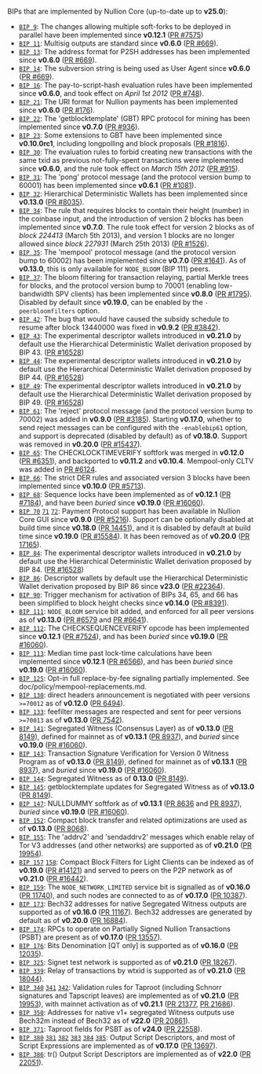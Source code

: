 BIPs that are implemented by Nullion Core (up-to-date up to **v25.0**):

* [`BIP 9`](https://github.com/nullion/bips/blob/master/bip-0009.mediawiki): The changes allowing multiple soft-forks to be deployed in parallel have been implemented since **v0.12.1**  ([PR #7575](https://github.com/nullion/nullion/pull/7575))
* [`BIP 11`](https://github.com/nullion/bips/blob/master/bip-0011.mediawiki): Multisig outputs are standard since **v0.6.0** ([PR #669](https://github.com/nullion/nullion/pull/669)).
* [`BIP 13`](https://github.com/nullion/bips/blob/master/bip-0013.mediawiki): The address format for P2SH addresses has been implemented since **v0.6.0** ([PR #669](https://github.com/nullion/nullion/pull/669)).
* [`BIP 14`](https://github.com/nullion/bips/blob/master/bip-0014.mediawiki): The subversion string is being used as User Agent since **v0.6.0** ([PR #669](https://github.com/nullion/nullion/pull/669)).
* [`BIP 16`](https://github.com/nullion/bips/blob/master/bip-0016.mediawiki): The pay-to-script-hash evaluation rules have been implemented since **v0.6.0**, and took effect on *April 1st 2012* ([PR #748](https://github.com/nullion/nullion/pull/748)).
* [`BIP 21`](https://github.com/nullion/bips/blob/master/bip-0021.mediawiki): The URI format for Nullion payments has been implemented since **v0.6.0** ([PR #176](https://github.com/nullion/nullion/pull/176)).
* [`BIP 22`](https://github.com/nullion/bips/blob/master/bip-0022.mediawiki): The 'getblocktemplate' (GBT) RPC protocol for mining has been implemented since **v0.7.0** ([PR #936](https://github.com/nullion/nullion/pull/936)).
* [`BIP 23`](https://github.com/nullion/bips/blob/master/bip-0023.mediawiki): Some extensions to GBT have been implemented since **v0.10.0rc1**, including longpolling and block proposals ([PR #1816](https://github.com/nullion/nullion/pull/1816)).
* [`BIP 30`](https://github.com/nullion/bips/blob/master/bip-0030.mediawiki): The evaluation rules to forbid creating new transactions with the same txid as previous not-fully-spent transactions were implemented since **v0.6.0**, and the rule took effect on *March 15th 2012* ([PR #915](https://github.com/nullion/nullion/pull/915)).
* [`BIP 31`](https://github.com/nullion/bips/blob/master/bip-0031.mediawiki): The 'pong' protocol message (and the protocol version bump to 60001) has been implemented since **v0.6.1** ([PR #1081](https://github.com/nullion/nullion/pull/1081)).
* [`BIP 32`](https://github.com/nullion/bips/blob/master/bip-0032.mediawiki): Hierarchical Deterministic Wallets has been implemented since **v0.13.0** ([PR #8035](https://github.com/nullion/nullion/pull/8035)).
* [`BIP 34`](https://github.com/nullion/bips/blob/master/bip-0034.mediawiki): The rule that requires blocks to contain their height (number) in the coinbase input, and the introduction of version 2 blocks has been implemented since **v0.7.0**. The rule took effect for version 2 blocks as of *block 224413* (March 5th 2013), and version 1 blocks are no longer allowed since *block 227931* (March 25th 2013) ([PR #1526](https://github.com/nullion/nullion/pull/1526)).
* [`BIP 35`](https://github.com/nullion/bips/blob/master/bip-0035.mediawiki): The 'mempool' protocol message (and the protocol version bump to 60002) has been implemented since **v0.7.0** ([PR #1641](https://github.com/nullion/nullion/pull/1641)). As of **v0.13.0**, this is only available for `NODE_BLOOM` (BIP 111) peers.
* [`BIP 37`](https://github.com/nullion/bips/blob/master/bip-0037.mediawiki): The bloom filtering for transaction relaying, partial Merkle trees for blocks, and the protocol version bump to 70001 (enabling low-bandwidth SPV clients) has been implemented since **v0.8.0** ([PR #1795](https://github.com/nullion/nullion/pull/1795)). Disabled by default since **v0.19.0**, can be enabled by the `-peerbloomfilters` option.
* [`BIP 42`](https://github.com/nullion/bips/blob/master/bip-0042.mediawiki): The bug that would have caused the subsidy schedule to resume after block 13440000 was fixed in **v0.9.2** ([PR #3842](https://github.com/nullion/nullion/pull/3842)).
* [`BIP 43`](https://github.com/nullion/bips/blob/master/bip-0043.mediawiki): The experimental descriptor wallets introduced in **v0.21.0** by default use the Hierarchical Deterministic Wallet derivation proposed by BIP 43. ([PR #16528](https://github.com/nullion/nullion/pull/16528))
* [`BIP 44`](https://github.com/nullion/bips/blob/master/bip-0044.mediawiki): The experimental descriptor wallets introduced in **v0.21.0** by default use the Hierarchical Deterministic Wallet derivation proposed by BIP 44. ([PR #16528](https://github.com/nullion/nullion/pull/16528))
* [`BIP 49`](https://github.com/nullion/bips/blob/master/bip-0049.mediawiki): The experimental descriptor wallets introduced in **v0.21.0** by default use the Hierarchical Deterministic Wallet derivation proposed by BIP 49. ([PR #16528](https://github.com/nullion/nullion/pull/16528))
* [`BIP 61`](https://github.com/nullion/bips/blob/master/bip-0061.mediawiki): The 'reject' protocol message (and the protocol version bump to 70002) was added in **v0.9.0** ([PR #3185](https://github.com/nullion/nullion/pull/3185)). Starting **v0.17.0**, whether to send reject messages can be configured with the `-enablebip61` option, and support is deprecated (disabled by default) as of **v0.18.0**. Support was removed in **v0.20.0** ([PR #15437](https://github.com/nullion/nullion/pull/15437)).
* [`BIP 65`](https://github.com/nullion/bips/blob/master/bip-0065.mediawiki): The CHECKLOCKTIMEVERIFY softfork was merged in **v0.12.0** ([PR #6351](https://github.com/nullion/nullion/pull/6351)), and backported to **v0.11.2** and **v0.10.4**. Mempool-only CLTV was added in [PR #6124](https://github.com/nullion/nullion/pull/6124).
* [`BIP 66`](https://github.com/nullion/bips/blob/master/bip-0066.mediawiki): The strict DER rules and associated version 3 blocks have been implemented since **v0.10.0** ([PR #5713](https://github.com/nullion/nullion/pull/5713)).
* [`BIP 68`](https://github.com/nullion/bips/blob/master/bip-0068.mediawiki): Sequence locks have been implemented as of **v0.12.1**  ([PR #7184](https://github.com/nullion/nullion/pull/7184)), and have been *buried* since **v0.19.0** ([PR #16060](https://github.com/nullion/nullion/pull/16060)).
* [`BIP 70`](https://github.com/nullion/bips/blob/master/bip-0070.mediawiki) [`71`](https://github.com/nullion/bips/blob/master/bip-0071.mediawiki) [`72`](https://github.com/nullion/bips/blob/master/bip-0072.mediawiki):
  Payment Protocol support has been available in Nullion Core GUI since **v0.9.0** ([PR #5216](https://github.com/nullion/nullion/pull/5216)).
  Support can be optionally disabled at build time since **v0.18.0** ([PR 14451](https://github.com/nullion/nullion/pull/14451)),
  and it is disabled by default at build time since **v0.19.0** ([PR #15584](https://github.com/nullion/nullion/pull/15584)).
  It has been removed as of **v0.20.0** ([PR 17165](https://github.com/nullion/nullion/pull/17165)).
* [`BIP 84`](https://github.com/nullion/bips/blob/master/bip-0084.mediawiki): The experimental descriptor wallets introduced in **v0.21.0** by default use the Hierarchical Deterministic Wallet derivation proposed by BIP 84. ([PR #16528](https://github.com/nullion/nullion/pull/16528))
* [`BIP 86`](https://github.com/nullion/bips/blob/master/bip-0086.mediawiki): Descriptor wallets by default use the Hierarchical Deterministic Wallet derivation proposed by BIP 86 since **v23.0** ([PR #22364](https://github.com/nullion/nullion/pull/22364)).
* [`BIP 90`](https://github.com/nullion/bips/blob/master/bip-0090.mediawiki): Trigger mechanism for activation of BIPs 34, 65, and 66 has been simplified to block height checks since **v0.14.0** ([PR #8391](https://github.com/nullion/nullion/pull/8391)).
* [`BIP 111`](https://github.com/nullion/bips/blob/master/bip-0111.mediawiki): `NODE_BLOOM` service bit added, and enforced for all peer versions as of **v0.13.0** ([PR #6579](https://github.com/nullion/nullion/pull/6579) and [PR #6641](https://github.com/nullion/nullion/pull/6641)).
* [`BIP 112`](https://github.com/nullion/bips/blob/master/bip-0112.mediawiki): The CHECKSEQUENCEVERIFY opcode has been implemented since **v0.12.1** ([PR #7524](https://github.com/nullion/nullion/pull/7524)), and has been *buried* since **v0.19.0** ([PR #16060](https://github.com/nullion/nullion/pull/16060)).
* [`BIP 113`](https://github.com/nullion/bips/blob/master/bip-0113.mediawiki): Median time past lock-time calculations have been implemented since **v0.12.1** ([PR #6566](https://github.com/nullion/nullion/pull/6566)), and has been *buried* since **v0.19.0** ([PR #16060](https://github.com/nullion/nullion/pull/16060)).
* [`BIP 125`](https://github.com/nullion/bips/blob/master/bip-0125.mediawiki): Opt-in full replace-by-fee signaling partially implemented. See doc/policy/mempool-replacements.md.
* [`BIP 130`](https://github.com/nullion/bips/blob/master/bip-0130.mediawiki): direct headers announcement is negotiated with peer versions `>=70012` as of **v0.12.0** ([PR 6494](https://github.com/nullion/nullion/pull/6494)).
* [`BIP 133`](https://github.com/nullion/bips/blob/master/bip-0133.mediawiki): feefilter messages are respected and sent for peer versions `>=70013` as of **v0.13.0** ([PR 7542](https://github.com/nullion/nullion/pull/7542)).
* [`BIP 141`](https://github.com/nullion/bips/blob/master/bip-0141.mediawiki): Segregated Witness (Consensus Layer) as of **v0.13.0** ([PR 8149](https://github.com/nullion/nullion/pull/8149)), defined for mainnet as of **v0.13.1** ([PR 8937](https://github.com/nullion/nullion/pull/8937)), and *buried* since **v0.19.0** ([PR #16060](https://github.com/nullion/nullion/pull/16060)).
* [`BIP 143`](https://github.com/nullion/bips/blob/master/bip-0143.mediawiki): Transaction Signature Verification for Version 0 Witness Program as of **v0.13.0** ([PR 8149](https://github.com/nullion/nullion/pull/8149)), defined for mainnet as of **v0.13.1** ([PR 8937](https://github.com/nullion/nullion/pull/8937)), and *buried* since **v0.19.0** ([PR #16060](https://github.com/nullion/nullion/pull/16060)).
* [`BIP 144`](https://github.com/nullion/bips/blob/master/bip-0144.mediawiki): Segregated Witness as of **0.13.0** ([PR 8149](https://github.com/nullion/nullion/pull/8149)).
* [`BIP 145`](https://github.com/nullion/bips/blob/master/bip-0145.mediawiki): getblocktemplate updates for Segregated Witness as of **v0.13.0** ([PR 8149](https://github.com/nullion/nullion/pull/8149)).
* [`BIP 147`](https://github.com/nullion/bips/blob/master/bip-0147.mediawiki): NULLDUMMY softfork as of **v0.13.1** ([PR 8636](https://github.com/nullion/nullion/pull/8636) and [PR 8937](https://github.com/nullion/nullion/pull/8937)), *buried* since **v0.19.0** ([PR #16060](https://github.com/nullion/nullion/pull/16060)).
* [`BIP 152`](https://github.com/nullion/bips/blob/master/bip-0152.mediawiki): Compact block transfer and related optimizations are used as of **v0.13.0** ([PR 8068](https://github.com/nullion/nullion/pull/8068)).
* [`BIP 155`](https://github.com/nullion/bips/blob/master/bip-0155.mediawiki): The 'addrv2' and 'sendaddrv2' messages which enable relay of Tor V3 addresses (and other networks) are supported as of **v0.21.0** ([PR 19954](https://github.com/nullion/nullion/pull/19954)).
* [`BIP 157`](https://github.com/nullion/bips/blob/master/bip-0157.mediawiki)
  [`158`](https://github.com/nullion/bips/blob/master/bip-0158.mediawiki): Compact Block Filters for Light Clients can be indexed as of **v0.19.0** ([PR #14121](https://github.com/nullion/nullion/pull/14121)) and served to peers on the P2P network as of **v0.21.0** ([PR #16442](https://github.com/nullion/nullion/pull/16442)).
* [`BIP 159`](https://github.com/nullion/bips/blob/master/bip-0159.mediawiki): The `NODE_NETWORK_LIMITED` service bit is signalled as of **v0.16.0** ([PR 11740](https://github.com/nullion/nullion/pull/11740)), and such nodes are connected to as of **v0.17.0** ([PR 10387](https://github.com/nullion/nullion/pull/10387)).
* [`BIP 173`](https://github.com/nullion/bips/blob/master/bip-0173.mediawiki): Bech32 addresses for native Segregated Witness outputs are supported as of **v0.16.0** ([PR 11167](https://github.com/nullion/nullion/pull/11167)). Bech32 addresses are generated by default as of **v0.20.0** ([PR 16884](https://github.com/nullion/nullion/pull/16884)).
* [`BIP 174`](https://github.com/nullion/bips/blob/master/bip-0174.mediawiki): RPCs to operate on Partially Signed Nullion Transactions (PSBT) are present as of **v0.17.0** ([PR 13557](https://github.com/nullion/nullion/pull/13557)).
* [`BIP 176`](https://github.com/nullion/bips/blob/master/bip-0176.mediawiki): Bits Denomination [QT only] is supported as of **v0.16.0** ([PR 12035](https://github.com/nullion/nullion/pull/12035)).
* [`BIP 325`](https://github.com/nullion/bips/blob/master/bip-0325.mediawiki): Signet test network is supported as of **v0.21.0** ([PR 18267](https://github.com/nullion/nullion/pull/18267)).
* [`BIP 339`](https://github.com/nullion/bips/blob/master/bip-0339.mediawiki): Relay of transactions by wtxid is supported as of **v0.21.0** ([PR 18044](https://github.com/nullion/nullion/pull/18044)).
* [`BIP 340`](https://github.com/nullion/bips/blob/master/bip-0340.mediawiki)
  [`341`](https://github.com/nullion/bips/blob/master/bip-0341.mediawiki)
  [`342`](https://github.com/nullion/bips/blob/master/bip-0342.mediawiki):
  Validation rules for Taproot (including Schnorr signatures and Tapscript
  leaves) are implemented as of **v0.21.0** ([PR 19953](https://github.com/nullion/nullion/pull/19953)),
  with mainnet activation as of **v0.21.1** ([PR 21377](https://github.com/nullion/nullion/pull/21377),
  [PR 21686](https://github.com/nullion/nullion/pull/21686)).
* [`BIP 350`](https://github.com/nullion/bips/blob/master/bip-0350.mediawiki): Addresses for native v1+ segregated Witness outputs use Bech32m instead of Bech32 as of **v22.0** ([PR 20861](https://github.com/nullion/nullion/pull/20861)).
* [`BIP 371`](https://github.com/nullion/bips/blob/master/bip-0371.mediawiki): Taproot fields for PSBT as of **v24.0** ([PR 22558](https://github.com/nullion/nullion/pull/22558)).
* [`BIP 380`](https://github.com/nullion/bips/blob/master/bip-0380.mediawiki)
  [`381`](https://github.com/nullion/bips/blob/master/bip-0381.mediawiki)
  [`382`](https://github.com/nullion/bips/blob/master/bip-0382.mediawiki)
  [`383`](https://github.com/nullion/bips/blob/master/bip-0383.mediawiki)
  [`384`](https://github.com/nullion/bips/blob/master/bip-0384.mediawiki)
  [`385`](https://github.com/nullion/bips/blob/master/bip-0385.mediawiki):
  Output Script Descriptors, and most of Script Expressions are implemented as of **v0.17.0** ([PR 13697](https://github.com/nullion/nullion/pull/13697)).
* [`BIP 386`](https://github.com/nullion/bips/blob/master/bip-0386.mediawiki): tr() Output Script Descriptors are implemented as of **v22.0** ([PR 22051](https://github.com/nullion/nullion/pull/22051)).
